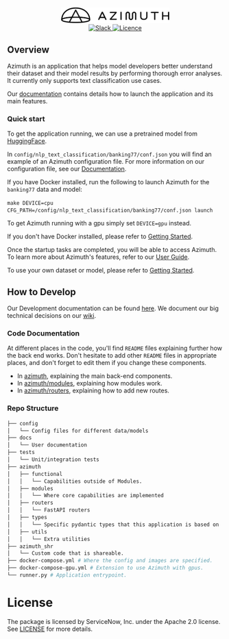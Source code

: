 <p align="center">
  <img width=50% src="docs/docs/_static/logo.svg">
  <br>
  <a href="https://join.slack.com/t/newworkspace-5wx1461/shared_invite/zt-16x8eqt1h-ho3Hh6ilcN7FpZyLkjr9oA">
    <img alt="Slack" src="https://img.shields.io/badge/slack-chat-green.svg?logo=slack"/>
  </a>
  <a href="./LICENSE">
    <img alt="Licence" src="https://img.shields.io/badge/License-Apache%202.0-blue.svg"/>
  </a>
  </h1>
</p>

## Overview

Azimuth is an application that helps model developers better understand their dataset and their model results by
performing thorough error analyses. It currently only supports text classification use cases.

Our [documentation](https://servicenow.github.io/azimuth) contains details how to launch the application and its main
features.

### Quick start

To get the application running, we can use a pretrained model from [HuggingFace](huggingface.co).

In `config/nlp_text_classification/banking77/conf.json` you will find an example of an Azimuth configuration file. For
more information on our configuration file, see
our [Documentation](https://servicenow.github.io/azimuth/getting-started/config/).

If you have Docker installed, run the following to launch Azimuth for the `banking77` data and model:

`make DEVICE=cpu CFG_PATH=/config/nlp_text_classification/banking77/conf.json launch`

To get Azimuth running with a gpu simply set `DEVICE=gpu` instead.

If you don't have Docker installed, please refer
to [Getting Started](https://servicenow.github.io/azimuth/getting-started/install/).

Once the startup tasks are completed, you will be able to access Azimuth. To learn more about Azimuth's features, refer
to our [User Guide](https://servicenow.github.io/azimuth/user-guide/dashboard/).

To use your own dataset or model, please refer
to [Getting Started](https://servicenow.github.io/azimuth/getting-started/install/).

## How to Develop

Our Development documentation can be found [here](https://servicenow.github.io/azimuth/development/setup). We document
our big technical decisions on our [wiki](https://github.com/ServiceNow/azimuth/wiki/Technical-Design-Decisions).

### Code Documentation

At different places in the code, you'll find `README` files explaining further how the back end works. Don't hesitate to
add other `README` files in appropriate places, and don't forget to edit them if you change these components.

* In [azimuth](azimuth/README.md), explaining the main back-end components.
* In [azimuth/modules](azimuth/modules/README.md), explaining how modules work.
* In [azimuth/routers](azimuth/routers/README.md), explaining how to add new routes.

### Repo Structure

```bash
├── config
│   └── Config files for different data/models
├── docs
│   └── User documentation
├── tests
│   └── Unit/integration tests
├── azimuth
│   ├── functional
│   │   └── Capabilities outside of Modules.
│   ├── modules
│   │   └── Where core capabilities are implemented
│   ├── routers
│   │   └── FastAPI routers
│   ├── types
│   │   └── Specific pydantic types that this application is based on
│   ├── utils
│   │   └── Extra utilities
├── azimuth_shr
│   └── Custom code that is shareable.
├── docker-compose.yml # Where the config and images are specified.
├── docker-compose-gpu.yml # Extension to use Azimuth with gpus.
└── runner.py # Application entrypoint.
```

# License

The package is licensed by ServiceNow, Inc. under the Apache 2.0 license. See [LICENSE](LICENSE) for more details.